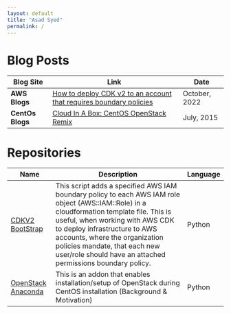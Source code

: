 ```yaml
---
layout: default
title: "Asad Syed"
permalink: /
---
```



# Blog Posts


|Blog Site|Link|Date|
| ------------- | ------------- | ------------- |
| **AWS Blogs** | [How to deploy CDK v2 to an account that requires boundary policies](https://aws.amazon.com/blogs/mt/how-to-deploy-cdk-v2-to-an-account-that-requires-boundary-policies/)  | October, 2022|
| **CentOs Blogs** |[Cloud In A Box: CentOS OpenStack Remix](https://blog.centos.org/2015/07/cloud-in-a-box-centos-openstack-remix/)|July, 2015|

# Repositories


|Name|Description|Language|
| ------------- | ------------- | ------------- |
|[CDKV2 BootStrap](https://github.com/aws-samples/aws-cdk-v2-bootstrap)|This script adds a specified AWS IAM boundary policy to each AWS IAM role object (AWS::IAM::Role) in a cloudformation template file. This is useful, when working with AWS CDK to deploy infrastructure to AWS accounts, where the organization policies mandate, that each new user/role should have an attached permissions boundary policy.|Python|
|[OpenStack Anaconda](https://github.com/asadpiz/org_centos_cloud)|This is an addon that enables installation/setup of OpenStack during CentOS installation (Background & Motivation)|Python|
